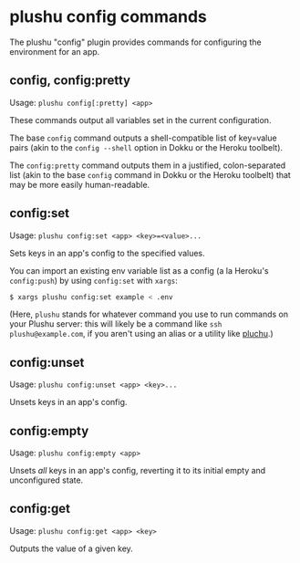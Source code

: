 # plushu config commands

The plushu "config" plugin provides commands for configuring the environment
for an app.

## config, config:pretty

Usage: `plushu config[:pretty] <app>`

These commands output all variables set in the current configuration.

The base `config` command outputs a shell-compatible list of key=value pairs
(akin to the `config --shell` option in Dokku or the Heroku toolbelt).

The `config:pretty` command outputs them in a justified, colon-separated list
(akin to the base `config` command in Dokku or the Heroku toolbelt) that may
be more easily human-readable.

## config:set

Usage: `plushu config:set <app> <key>=<value>...`

Sets keys in an app's config to the specified values.

You can import an existing env variable list as a config (a la Heroku's
`config:push`) by using `config:set` with `xargs`:

```bash
$ xargs plushu config:set example < .env
```

(Here, `plushu` stands for whatever command you use to run commands on your
Plushu server: this will likely be a command like `ssh plushu@example.com`,
if you aren't using an alias or a utility like [pluchu][].)

[pluchu]: https://github.com/plushu/pluchu

## config:unset

Usage: `plushu config:unset <app> <key>...`

Unsets keys in an app's config.

## config:empty

Usage: `plushu config:empty <app>`

Unsets *all* keys in an app's config, reverting it to its initial empty and
unconfigured state.

## config:get

Usage: `plushu config:get <app> <key>`

Outputs the value of a given key.

